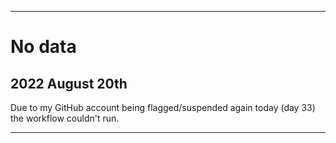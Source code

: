 
***

# No data

## 2022 August 20th

Due to my GitHub account being flagged/suspended again today (day 33) the workflow couldn't run.

***
